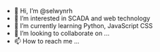 - 👋 Hi, I’m @selwynrh
- 👀 I’m interested in SCADA and web technology
- 🌱 I’m currently learning Python, JavaScript CSS
- 💞️ I’m looking to collaborate on ...
- 📫 How to reach me ...

<!---
selwynrh/selwynrh is a ✨ special ✨ repository because its `README.md` (this file) appears on your GitHub profile.
You can click the Preview link to take a look at your changes.
--->
